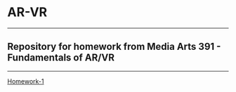 # AR-VR
---
## Repository for homework from Media Arts 391 - Fundamentals of AR/VR
---
[Homework-1](./Homework-1)
